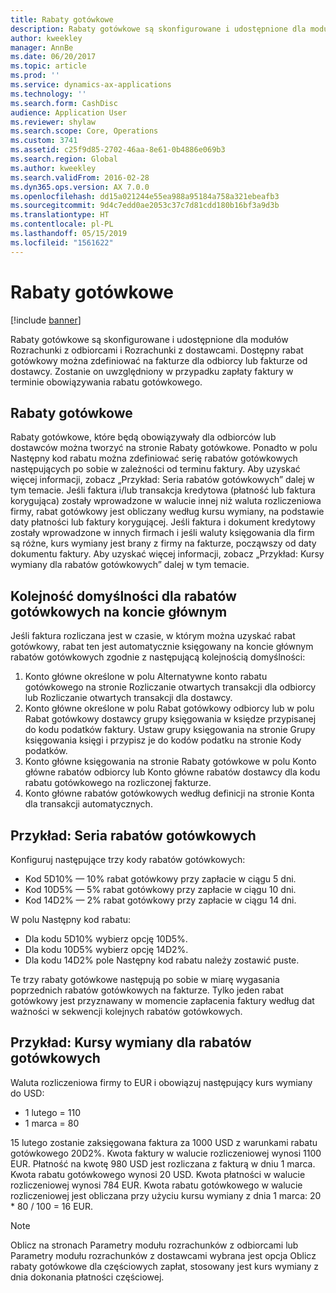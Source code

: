 ```yaml
---
title: Rabaty gotówkowe
description: Rabaty gotówkowe są skonfigurowane i udostępnione dla modułów Rozrachunki z odbiorcami i Rozrachunki z dostawcami.  Dostępny rabat gotówkowy można zdefiniować na fakturze dla odbiorcy lub fakturze od dostawcy. Zostanie on uwzględniony w przypadku zapłaty faktury w terminie obowiązywania rabatu gotówkowego.
author: kweekley
manager: AnnBe
ms.date: 06/20/2017
ms.topic: article
ms.prod: ''
ms.service: dynamics-ax-applications
ms.technology: ''
ms.search.form: CashDisc
audience: Application User
ms.reviewer: shylaw
ms.search.scope: Core, Operations
ms.custom: 3741
ms.assetid: c25f9d85-2702-46aa-8e61-0b4886e069b3
ms.search.region: Global
ms.author: kweekley
ms.search.validFrom: 2016-02-28
ms.dyn365.ops.version: AX 7.0.0
ms.openlocfilehash: dd15a021244e55ea988a95184a758a321ebeafb3
ms.sourcegitcommit: 9d4c7edd0ae2053c37c7d81cdd180b16bf3a9d3b
ms.translationtype: HT
ms.contentlocale: pl-PL
ms.lasthandoff: 05/15/2019
ms.locfileid: "1561622"
---
```

# <a name="cash-discounts"></a>Rabaty gotówkowe

[!include [banner](../includes/banner.md)]

Rabaty gotówkowe są skonfigurowane i udostępnione dla modułów Rozrachunki z odbiorcami i Rozrachunki z dostawcami.  Dostępny rabat gotówkowy można zdefiniować na fakturze dla odbiorcy lub fakturze od dostawcy. Zostanie on uwzględniony w przypadku zapłaty faktury w terminie obowiązywania rabatu gotówkowego. 

## <a name="cash-discounts"></a>Rabaty gotówkowe

Rabaty gotówkowe, które będą obowiązywały dla odbiorców lub dostawców można tworzyć na stronie Rabaty gotówkowe. Ponadto w polu Następny kod rabatu można zdefiniować serię rabatów gotówkowych następujących po sobie w zależności od terminu faktury. Aby uzyskać więcej informacji, zobacz „Przykład: Seria rabatów gotówkowych” dalej w tym temacie. Jeśli faktura i/lub transakcja kredytowa (płatność lub faktura korygująca) zostały wprowadzone w walucie innej niż waluta rozliczeniowa firmy, rabat gotówkowy jest obliczany według kursu wymiany, na podstawie daty płatności lub faktury korygującej. Jeśli faktura i dokument kredytowy zostały wprowadzone w innych firmach i jeśli waluty księgowania dla firm są różne, kurs wymiany jest brany z firmy na fakturze, począwszy od daty dokumentu faktury. Aby uzyskać więcej informacji, zobacz „Przykład: Kursy wymiany dla rabatów gotówkowych” dalej w tym temacie.

## <a name="defaulting-order-of-cash-discount-main-account"></a>Kolejność domyślności dla rabatów gotówkowych na koncie głównym

Jeśli faktura rozliczana jest w czasie, w którym można uzyskać rabat gotówkowy, rabat ten jest automatycznie księgowany na koncie głównym rabatów gotówkowych zgodnie z następującą kolejnością domyślności:
1.  Konto główne określone w polu Alternatywne konto rabatu gotówkowego na stronie Rozliczanie otwartych transakcji dla odbiorcy lub Rozliczanie otwartych transakcji dla dostawcy.
2.  Konto główne określone w polu Rabat gotówkowy odbiorcy lub w polu Rabat gotówkowy dostawcy grupy księgowania w księdze przypisanej do kodu podatków faktury. Ustaw grupy księgowania na stronie Grupy księgowania księgi i przypisz je do kodów podatku na stronie Kody podatków.
3.  Konto główne księgowania na stronie Rabaty gotówkowe w polu Konto główne rabatów odbiorcy lub Konto główne rabatów dostawcy dla kodu rabatu gotówkowego na rozliczonej fakturze.
4.  Konto główne rabatów gotówkowych według definicji na stronie Konta dla transakcji automatycznych.

## <a name="example-series-of-cash-discounts"></a> Przykład: Seria rabatów gotówkowych
Konfiguruj następujące trzy kody rabatów gotówkowych:
-   Kod 5D10% — 10% rabat gotówkowy przy zapłacie w ciągu 5 dni.
-   Kod 10D5% — 5% rabat gotówkowy przy zapłacie w ciągu 10 dni.
-   Kod 14D2% — 2% rabat gotówkowy przy zapłacie w ciągu 14 dni.

W polu Następny kod rabatu:
-   Dla kodu 5D10% wybierz opcję 10D5%.
-   Dla kodu 10D5% wybierz opcję 14D2%.
-   Dla kodu 14D2% pole Następny kod rabatu należy zostawić puste.

Te trzy rabaty gotówkowe następują po sobie w miarę wygasania poprzednich rabatów gotówkowych na fakturze. Tylko jeden rabat gotówkowy jest przyznawany w momencie zapłacenia faktury według dat ważności w sekwencji kolejnych rabatów gotówkowych.

## <a name="example-exchange-rates-for-cash-discounts"></a> Przykład: Kursy wymiany dla rabatów gotówkowych
Waluta rozliczeniowa firmy to EUR i obowiązuj następujący kurs wymiany do USD:
-   1 lutego = 110
-   1 marca = 80

15 lutego zostanie zaksięgowana faktura za 1000 USD z warunkami rabatu gotówkowego 20D2%. Kwota faktury w walucie rozliczeniowej wynosi 1100 EUR. Płatność na kwotę 980 USD jest rozliczana z fakturą w dniu 1 marca. Kwota rabatu gotówkowego wynosi 20 USD. Kwota płatności w walucie rozliczeniowej wynosi 784 EUR. Kwota rabatu gotówkowego w walucie rozliczeniowej jest obliczana przy użyciu kursu wymiany z dnia 1 marca: 20 \* 80 / 100 = 16 EUR.

> [!NOTE]
> Oblicz na stronach Parametry modułu rozrachunków z odbiorcami lub Parametry modułu rozrachunków z dostawcami wybrana jest opcja Oblicz rabaty gotówkowe dla częściowych zapłat, stosowany jest kurs wymiany z dnia dokonania płatności częściowej. 

